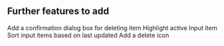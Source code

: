 ## Further features to add
Add a confirmation dialog box for deleting item
Highlight active Input item
Sort input items based on last updated
Add a delete icon